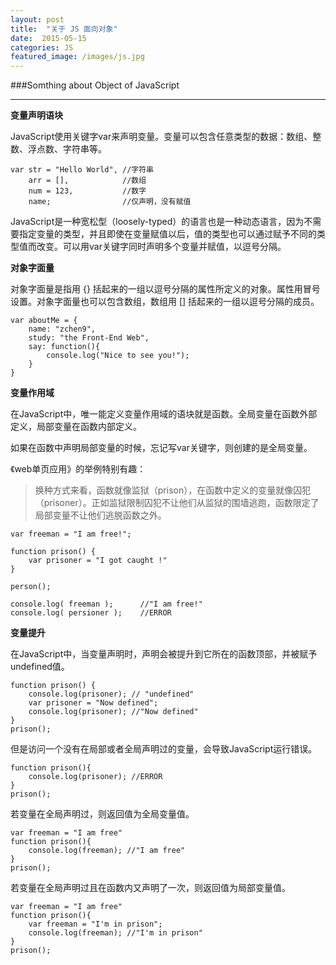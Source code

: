 ```yaml
---
layout: post
title:  "关于 JS 面向对象"
date:  2015-05-15
categories: JS
featured_image: /images/js.jpg
---
```


###Somthing about Object of JavaScript

---

<b>变量声明语块</b>

JavaScript使用关键字var来声明变量。变量可以包含任意类型的数据：数组、整数、浮点数、字符串等。

    var str = "Hello World", //字符串
        arr = [],            //数组
        num = 123,           //数字
        name;                //仅声明，没有赋值

JavaScript是一种宽松型（loosely-typed）的语言也是一种动态语言，因为不需要指定变量的类型，并且即使在变量赋值以后，值的类型也可以通过赋予不同的类型值而改变。可以用var关键字同时声明多个变量并赋值，以逗号分隔。

<b>对象字面量</b>

对象字面量是指用 {} 括起来的一组以逗号分隔的属性所定义的对象。属性用冒号设置。对象字面量也可以包含数组，数组用 [] 括起来的一组以逗号分隔的成员。

    var aboutMe = {
        name: "zchen9",
        study: "the Front-End Web",
        say: function(){
            console.log("Nice to see you!");
        }
    }

<b>变量作用域</b>

在JavaScript中，唯一能定义变量作用域的语块就是函数。全局变量在函数外部定义，局部变量在函数内部定义。

如果在函数中声明局部变量的时候，忘记写var关键字，则创建的是全局变量。

《web单页应用》的举例特别有趣：

> 换种方式来看，函数就像监狱（prison），在函数中定义的变量就像囚犯（prisoner）。正如监狱限制囚犯不让他们从监狱的围墙逃跑，函数限定了局部变量不让他们逃脱函数之外。

    var freeman = "I am free!";
    
    function prison() {
        var prisoner = "I got caught !"
    }

    person();

    console.log( freeman );      //"I am free!"
    console.log( persioner );    //ERROR

<b>变量提升</b>

在JavaScript中，当变量声明时，声明会被提升到它所在的函数顶部，并被赋予undefined值。

    function prison() {
        console.log(prisoner); // "undefined"
        var prisoner = "Now defined";
        console.log(prisoner); //"Now defined"
    }
    prison();

但是访问一个没有在局部或者全局声明过的变量，会导致JavaScript运行错误。

    function prison(){
        console.log(prisoner); //ERROR
    }
    prison();

若变量在全局声明过，则返回值为全局变量值。

    var freeman = "I am free"
    function prison(){
        console.log(freeman); //"I am free"
    }
    prison();

若变量在全局声明过且在函数内又声明了一次，则返回值为局部变量值。

    var freeman = "I am free"
    function prison(){
        var freeman = "I'm in prison";
        console.log(freeman); //"I'm in prison"
    }
    prison();
